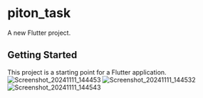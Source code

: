 # piton_task

A new Flutter project.

## Getting Started

This project is a starting point for a Flutter application.
![Screenshot_20241111_144453](https://github.com/user-attachments/assets/ce15c1fc-4c2a-4aca-93e0-42624bc7ee4d)
![Screenshot_20241111_144532](https://github.com/user-attachments/assets/d5306d88-1ecd-4e92-8fc4-bbfdd235b1c6)
![Screenshot_20241111_144543](https://github.com/user-attachments/assets/c6503b11-0c7c-426d-8f76-7a58c73fa3d4)
